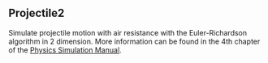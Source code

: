 ## Projectile2
Simulate projectile motion with air resistance with the Euler-Richardson algorithm in 2 dimension. More information can 
be found in the 4th chapter of the 
[Physics Simulation Manual](https://physics.weber.edu/schroeder/javacourse/javamanual.pdf).